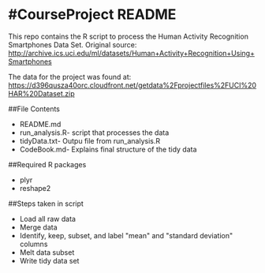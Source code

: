 #CourseProject README
=============
This repo contains the R script to process the Human Activity Recognition Smartphones Data Set.
Original source: http://archive.ics.uci.edu/ml/datasets/Human+Activity+Recognition+Using+Smartphones

The data for the project was found at:
https://d396qusza40orc.cloudfront.net/getdata%2Fprojectfiles%2FUCI%20HAR%20Dataset.zip

##File Contents
* README.md
* run_analysis.R- script that processes the data
* tidyData.txt- Outpu file from run_analysis.R
* CodeBook.md- Explains final structure of the tidy data

##Required R packages
* plyr
* reshape2

##Steps taken in script
* Load all raw data
* Merge data
* Identify, keep, subset, and label "mean" and "standard deviation" columns
* Melt data subset
* Write tidy data set
